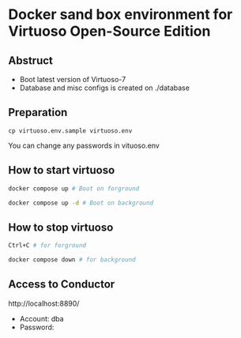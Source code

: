 # Docker sand box environment for Virtuoso Open-Source Edition

## Abstruct

- Boot latest version of Virtuoso-7
- Database and misc configs is created on ./database

## Preparation

```
cp virtuoso.env.sample virtuoso.env
```

You can change any passwords in vituoso.env

## How to start virtuoso

```bash
docker compose up # Boot on forground
```

```bash
docker compose up -d # Boot on background
```

## How to stop virtuoso

```bash
Ctrl+C # for forground
```

```bash
docker compose down # for background
```

## Access to Conductor

http://localhost:8890/

- Account: dba
- Password: <your DBA_PASSWORD>
